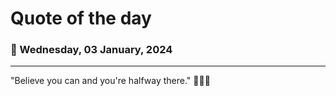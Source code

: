 
# Quote of the day
### 📅 Wednesday, 03 January, 2024
------
"Believe you can and you're halfway there." 💪🌟🙌
